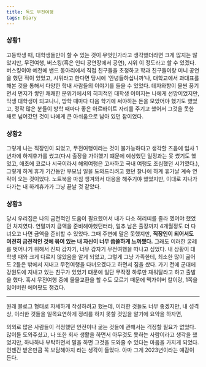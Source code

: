 ```yaml
---
title: 독도 무전여행
tags: Diary
---
```


### 상황1
  고등학생 때, 대학생들만이 할 수 있는 것이 무엇인가라고 생각했더라면 크게 많지는 않았지만, 무전여행, 버스킹(혹은 인디 공연장에서 공연), 시위 이 정도라고 할 수 있겠다. 버스킹이야 예전에 밴드 동아리에서 직접 친구들을 초청하고 학과 친구들이랑 미니 공연을 했던 적이 있었고, 시위라고 한다면 당시에 '안녕들하십니까'나, 대학교에서 과대표를 해본 것을 통해서 다양한 학내 사람들의 이야기를 들을 수 있었다. 데자와향이 물씬 풍기면서 먼지가 쌓인 쾌쾌한 분위기에서의 히피적인 대학생 이미지는 나에게 선망이었지만, 막생 대학생이 되고나니, 방학 때마다 다음 학기에 써야하는 돈을 모았어야 했기도 했었고, 정작 많은 분들이 방학 때마다 좋은 아르바이트 자리를 주기고 했어서 그것을 못한 채로 넘어갔던 것이 나에게 큰 아쉬움으로 남아 있던 참이었다.


### 상황2
 그렇게 나는 직장인이 되었고, 무전여행이라는 것이 불가능하다고 생각할 즈음에 입사 1년차에 하계휴가를 썼고(다시 출장을 가야했기 떄문에 예상했던 일정과는 못 썼기도 했었고, 애초에 코로나 시국이라서 해외여행은 고사하고 국내 여행도 조심했던 시기였다.), 그렇게 하계 휴가 기간동안 부모님 일을 도와드리려고 했던 찰나에 하계 휴가날 계속 연락이 오는 것이었다. 노트북을 마침 챙겨와서 대응을 해주기야 했었지만, 이대로 지나가다가는 내 하계휴가가 그냥 끝날 것 같았다.


 ### 상황3
  당시 우리집은 나의 금전적인 도움이 필요헀어서 내가 다소 허리띠를 졸라 멨어야 했었던 처지였다. 연말까지 금액을 준비해야했던터라, 얼추 남은 출장까지 4개월정도 더 다녀오고 나면 금액을 준비할 수 있었다. 그때 주변에 말은 못했지만, **직장인이 되어서도 여전히 금전적인 것에 묶여 있는 내 자신이 너무 씁쓸하게 느껴쪘다.** 그래도 이러한 굴레를 벗어나기 위해서 진짜 갑자기, 너무 갑자기 무전여행을 떠나고 싶었다. 내 상황이 대학생 때와 크게 다르지 않았음을 알게 되었고, 그렇게 그냥 가족한테, 최소한 많이 굶어도 2틀은 밖에서 지내고 무전여행을 다녀오겠다고 하면서 짐을 쌌다. 가기 전에 군대에 강원도에 지내고 있는 친구가 있었기 떄문에 일단 무작정 하루만 재워달라고 하고 출발을 했다. 혹시 무전여행 중에 물물교환을 할 수도 모르기 때문에 맥가이버 칼이랑, 1쪽을 잃어버린 에어팟도 챙겼다.

---
원래 블로그 형태로 자세하게 작성하려고 했는데, 이러한 것들도 너무 좋겠지만, 내 성격상, 이러한 것들을 일목요연하게 정리를 하지 못할 것임을 알기에 요약을 하자면, 

의외로 많은 사람들이 걱정했던 안전이나 굶는 것들에 관해서는 걱정할 필요가 없었다. 많이들 도와주셨고, 나 또한 회사 생활을 하면서 아무것도 못하는 사람이라고 생각을 했었지만, 하나하나 부탁하면서 말을 하면 그것을 도와줄 수 있다는 마음을 가지게 되었다.
언젠간 받은만큼 꼭 보담해야지 라는 생각이 들었다. 아마 그게 2023년이라는 예감이 든다.